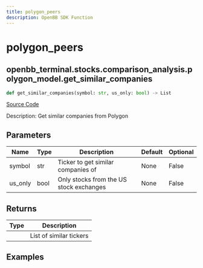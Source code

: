 ```yaml
---
title: polygon_peers
description: OpenBB SDK Function
---
```


# polygon_peers

## openbb_terminal.stocks.comparison_analysis.polygon_model.get_similar_companies

```python title='openbb_terminal/stocks/comparison_analysis/polygon_model.py'
def get_similar_companies(symbol: str, us_only: bool) -> List
```
[Source Code](https://github.com/OpenBB-finance/OpenBBTerminal/tree/main/openbb_terminal/stocks/comparison_analysis/polygon_model.py#L17)

Description: Get similar companies from Polygon

## Parameters

| Name | Type | Description | Default | Optional |
| ---- | ---- | ----------- | ------- | -------- |
| symbol | str | Ticker to get similar companies of | None | False |
| us_only | bool | Only stocks from the US stock exchanges | None | False |

## Returns

| Type | Description |
| ---- | ----------- |
|  | List of similar tickers |

## Examples

